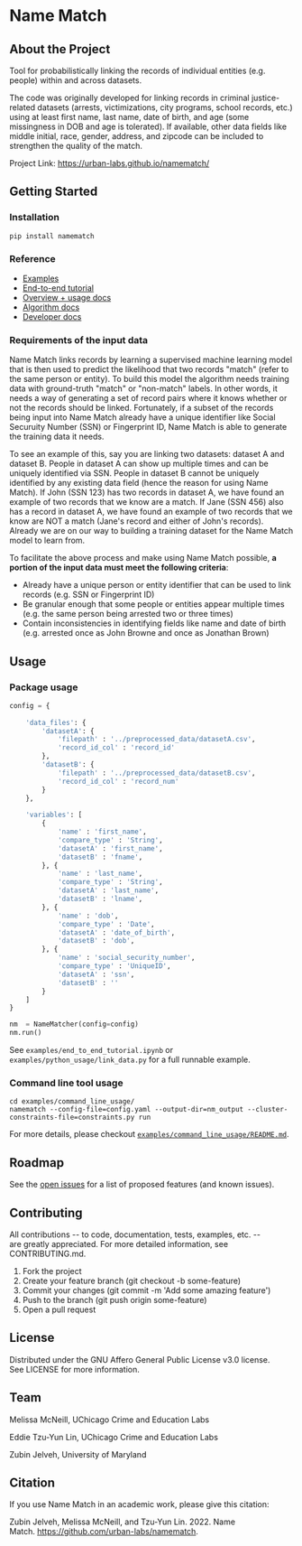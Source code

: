 # Name Match

## About the Project

Tool for probabilistically linking the records of individual entities (e.g. people) within and across datasets.

The code was originally developed for linking records in criminal justice-related datasets (arrests, victimizations, city programs, school records, etc.) using at least first name, last name, date of birth, and age (some missingness in DOB and age is tolerated). If available, other data fields like middle initial, race, gender, address, and zipcode can be included to strengthen the quality of the match.

Project Link: https://urban-labs.github.io/namematch/

## Getting Started

### Installation
```
pip install namematch 
```

### Reference

* [Examples](https://github.com/urban-labs/namematch/tree/main/examples)
* [End-to-end tutorial](https://github.com/urban-labs/namematch/blob/main/examples/end_to_end_tutorial.ipynb)
* [Overview + usage docs](https://urban-labs.github.io/namematch/about.html)
* [Algorithm docs](https://urban-labs.github.io/namematch/algorithm.html)
* [Developer docs](https://urban-labs.github.io/namematch/api.html)


### Requirements of the input data

Name Match links records by learning a supervised machine learning model that is then used to predict the likelihood that two records "match" (refer to the same person or entity). To build this model the algorithm needs training data with ground-truth "match" or "non-match" labels. In other words, it needs a way of generating a set of record pairs where it knows whether or not the records should be linked. Fortunately, if a subset of the records being input into Name Match already have a unique identifier like Social Securuity Number (SSN) or Fingerprint ID, Name Match is able to generate the training data it needs. 

To see an example of this, say you are linking two datasets: dataset A and dataset B. People in dataset A can show up multiple times and can be uniquely identified via SSN. People in dataset B cannot be uniquely identified by any existing data field (hence the reason for using Name Match). If John (SSN 123) has two records in dataset A, we have found an example of two records that we know are a match. If Jane (SSN 456) also has a record in dataset A, we have found an example of two records that we know are NOT a match (Jane's record and either of John's records). Already we are on our way to building a training dataset for the Name Match model to learn from.

To facilitate the above process and make using Name Match possible, **a portion of the input data must meet the following criteria**: 
* Already have a unique person or entity identifier that can be used to link records (e.g. SSN or Fingerprint ID)
* Be granular enough that some people or entities appear multiple times (e.g. the same person being arrested two or three times)
* Contain inconsistencies in identifying fields like name and date of birth (e.g. arrested once as John Browne and once as Jonathan Brown)


## Usage

### Package usage

```python
config = {
    
    'data_files': {
        'datasetA': {
            'filepath' : '../preprocessed_data/datasetA.csv',
            'record_id_col' : 'record_id'
        },
        'datasetB': {
            'filepath' : '../preprocessed_data/datasetB.csv',
            'record_id_col' : 'record_num'
        }        
    },
    
    'variables': [
        {
            'name' : 'first_name',
            'compare_type' : 'String',
            'datasetA' : 'first_name',
            'datasetB' : 'fname',
        }, {
            'name' : 'last_name',
            'compare_type' : 'String',
            'datasetA' : 'last_name',
            'datasetB' : 'lname',
        }, {
            'name' : 'dob',
            'compare_type' : 'Date',
            'datasetA' : 'date_of_birth',
            'datasetB' : 'dob',
        }, {
            'name' : 'social_security_number',
            'compare_type' : 'UniqueID', 
            'datasetA' : 'ssn',
            'datasetB' : ''
        }
    ]
}

nm  = NameMatcher(config=config)
nm.run()
```

See `examples/end_to_end_tutorial.ipynb` or `examples/python_usage/link_data.py` for a full runnable example.


### Command line tool usage

```
cd examples/command_line_usage/
namematch --config-file=config.yaml --output-dir=nm_output --cluster-constraints-file=constraints.py run
```

For more details, please checkout [`examples/command_line_usage/README.md`](examples/command_line_usage/README.md).


## Roadmap

See the [open issues](https://github.com/urban-labs/namematch/issues) for a list of proposed features (and known issues).

## Contributing

All contributions -- to code, documentation, tests, examples, etc. -- are greatly appreciated. For more detailed information, see CONTRIBUTING.md.
1. Fork the project
2. Create your feature branch (git checkout -b some-feature)
3. Commit your changes (git commit -m 'Add some amazing feature')
4. Push to the branch (git push origin some-feature)
5. Open a pull request

## License

Distributed under the GNU Affero General Public License v3.0 license. See LICENSE for more information.

## Team

Melissa McNeill, UChicago Crime and Education Labs

Eddie Tzu-Yun Lin, UChicago Crime and Education Labs

Zubin Jelveh, University of Maryland

## Citation

If you use Name Match in an academic work, please give this citation:

Zubin Jelveh, Melissa McNeill, and Tzu-Yun Lin. 2022. Name Match. https://github.com/urban-labs/namematch.
